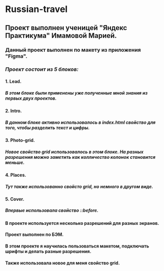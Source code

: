# Russian-travel
## Проект выполнен ученицей "Яндекс Практикума" Имамовой Марией.
### Данный проект выполнен по макету из приложения "Figma".
### *Проект состоит из 5 блоков:*
#### 1. Lead. 
##### В этом блоке были применены уже полученные мной знания из первых двух проектов.
#### 2. Intro.
##### В данном блоке активно использовалось в index.html свойство <span> для того, чтобы разделить текст и цифры.
#### 3. Photo-grid.
##### Новое свойство grid использовалось в этом блоке. На разных разрешения можно заметить как колличество колонок становится меньше.
#### 4. Places.
##### Тут также использованно свойсто grid, но немного в другом виде.
#### 5. Cover.
##### Впервые использовала свойство ::before.
#### В проекте используется несколько разрешений для разных экранов.
#### Проект выполнен по БЭМ. 
#### В этом проекте я научилась пользоваться макетом, подключать шрифты и делать разные разрешения.
#### Также использовала новое для меня свойство grid.
